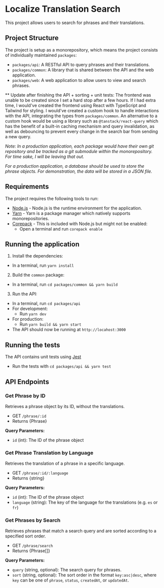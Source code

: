 # Localize Translation Search

This project allows users to search for phrases and their translations.

## Project Structure

The project is setup as a monorepository, which means the project consists of individually maintained `packages`:

- `packages/api`: A RESTful API to query phrases and their translations.
- `packages/common`: A library that is shared between the API and the web application.
- `packages/web`: A web application to allow users to view and search phrases.

** Update after finishing the API + sorting + unit tests: The frontend was unable to be created since I set a hard stop after a few hours. If I had extra time, I would've created the frontend using React with TypeScript and Tailwind for styling. I would've created a custom hook to handle interactions with the API, integrating the types from `packages/common`. An alternative to a custom hook would be using a library such as `@tanstack/react-query` which has the benefit of a built-in caching mechanism and query invalidation, as well as debouncing to prevent every change in the search bar from sending a new query.

*Note: In a production application, each package would have their own git repository and be tracked as a git submodule within the monorepository. For time sake, I will be leaving that out.*

*For a production application, a database should be used to store the phrase objects. For demonstration, the data will be stored in a JSON file.*

## Requirements

The project requires the following tools to run:

- [Node.js](https://nodejs.org) - Node.js is the runtime environment for the application.
- [Yarn](https://yarnpkg.com/getting-started) - Yarn is a package manager which natively supports monorepositories.
- [Corepack](https://yarnpkg.com/corepack) - This is included with Node.js but might not be enabled:
  - Open a terminal and run `corepack enable`

## Running the application

1. Install the dependencies:
  - In a terminal, run `yarn install`

2. Build the `common` package:
  - In a terminal, run `cd packages/common && yarn build`

3. Run the API:
  - In a terminal, run `cd packages/api`
  - For development:
    - Run `yarn dev`
  - For production:
    - Run `yarn build && yarn start`
  - The API should now be running at `http://locahost:3000`

## Running the tests

The API contains unit tests using [Jest](https://jestjs.io/)

- Run the tests with `cd packages/api && yarn test`

## API Endpoints

### Get Phrase by ID
Retrieves a phrase object by its ID, without the translations.

  - GET `/phrase/:id`
  - Returns {Phrase}

**Query Parameters:**
  - `id` (int): The ID of the phrase object

### Get Phrase Translation by Language

Retrieves the translation of a phrase in a specific language.

  - GET `/phrase/:id/:language`
  - Returns {string}

**Query Parameters:**
  - `id` (int): The ID of the phrase object
  - `language` (string): The key of the language for the translations (e.g. `es` or `fr`)

### Get Phrases by Search

Retrieves phrases that match a search query and are sorted according to a specified sort order.

  - GET `/phrase/search`
  - Returns {Phrase[]}

**Query Parameters:**
  - `query` (string, optional): The search query for phrases.
  - `sort` (string, optional): The sort order in the format `key:asc|desc`, where `key` can be one of `phrase`, `status`, `createdAt`, or `updatedAt`.
